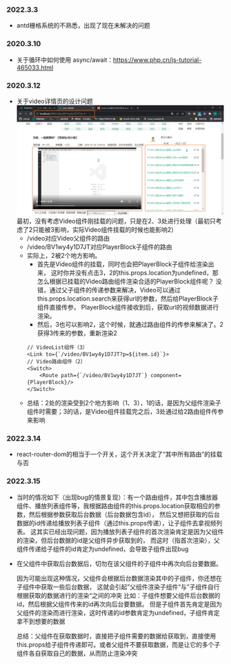 ### 2022.3.3
- antd栅格系统的不熟悉，出现了现在未解决的问题
### 2020.3.10
- 关于循环中如何使用 async/await：https://www.php.cn/js-tutorial-465033.html
### 2020.3.12
- 关于video详情页的设计问题
![img.png](img.png)
  最初，没有考虑Video组件刚挂载的问题，只是在2、3处进行处理（最初只考虑了2只能被3影响，实际Video组件挂载的时候也能影响2）
  - /video对应Video父组件的路由 
  - /video/BV1wy4y1D7JT对应PlayerBlock子组件的路由 
  - 实际上，2被2个地方影响。
    - 首先是Video组件的挂载，同时也会把PlayerBlock子组件给渲染出来，
    这时你并没有点击3，2的this.props.location为undefined，那怎么根据已挂载的Video路由组件渲染合适的PlayerBlock组件呢？
    没错，通过父子组件的传递参数来解决，Video可以通过this.props.location.search来获得url的参数，然后给PlayerBlock子组件直接传参，
    PlayerBlock组件接收到后，获取url的视频数据进行渲染。
    - 然后，3也可以影响2，这个时候，就通过路由组件的传参来解决了。2获得3传来的参数，重新渲染2
    ```react
    // VideoList组件（3）
    <Link to={`/video/BV1wy4y1D7JT?p=${item.id}`}>
    // Video路由组件（2）
    <Switch>
        <Route path={`/video/BV1wy4y1D7JT`} component={PlayerBlock}/>
    </Switch>
    ```
  - 总结：2处的渲染受到2个地方影响（1、3），1的话，是因为父组件渲染子组件时需要；3的话，是Video组件挂载完之后，3处通过给2路由组件传参来影响
### 2022.3.14
  - react-router-dom的<Switch>相当于一个开关，这个开关决定了“其中所有路由”的挂载与否
### 2022.3.15
  - 当时的情况如下（出现bug的情景复现）：有一个路由组件，其中包含播放器组件、播放列表组件等，我根据路由组件的this.props.location获取相应的参数，然后根据参数获取后台数据（后台数据包含id），
    然后又想把获取的后台数据的id传递给播放列表子组件（通过this.props传递），让子组件去拿视频列表。
    这其实已经出现问题，因为播放列表子组件的首次渲染肯定是因为父组件的渲染，但后台数据的id是父组件异步获取到的，
    而这时（指首次渲染），父组件传递给子组件的id肯定为undefined，会导致子组件出现bug

  - 在父组件中获取后台数据后，切勿在该父组件的子组件中再次向后台要数据。
    
    因为可能出现这种情况，父组件会根据后台数据渲染其中的子组件，你还想在子组件中获取一些后台数据， 这就会引起”父组件渲染子组件“与”子组件自行根据获取的数据进行的渲染“之间的冲突
    比如：子组件想要父组件后台数据的id，然后根据父组件传来的id再次向后台要数据。
    但是子组件首先肯定是因为父组件的渲染而进行渲染，这时传递的id参数肯定为undefined，子组件肯定拿不到想要的数据
    
    总结：父组件在获取数据时，直接把子组件需要的数据给获取到，直接使用this.props给子组件传递即可。或者父组件不要获取数据，而是让它的多个子组件各自获取自己的数据，从而防止渲染冲突